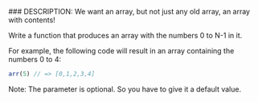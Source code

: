 ### DESCRIPTION:
We want an array, but not just any old array, an array with contents!

Write a function that produces an array with the numbers 0 to N-1 in it.

For example, the following code will result in an array containing the numbers 0 to 4:
```js
arr(5) // => [0,1,2,3,4]
```
Note: The parameter is optional. So you have to give it a default value.

